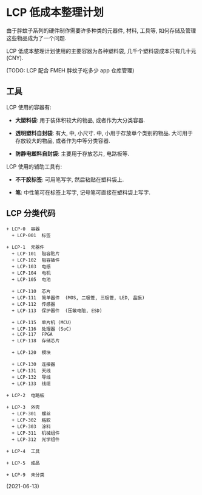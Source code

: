 # LCP 低成本整理计划

由于胖蚊子系列的硬件制作需要许多种类的元器件, 材料, 工具等,
如何存储及管理这些物品成为了一个问题.

LCP 低成本整理计划使用的主要容器为各种塑料袋, 几千个塑料袋成本只有几十元 (CNY).

(TODO: LCP 配合 FMEH 胖蚊子吃多少 app 仓库管理)


## 工具

LCP 使用的容器有:

+ **大塑料袋**: 用于装体积较大的物品, 或者作为大分类容器.

+ **透明塑料自封袋**: 有大, 中, 小尺寸.
  中, 小用于存放单个类别的物品.
  大可用于存放较大的物品, 或者作为中等分类容器.

+ **防静电塑料自封袋**: 主要用于存放芯片, 电路板等.

LCP 使用的辅助工具有:

+ **不干胶标签**: 可用笔写字, 然后粘贴在塑料袋上.

+ **笔**: 中性笔可在标签上写字, 记号笔可直接在塑料袋上写字.


## LCP 分类代码

```
+ LCP-0  容器
  + LCP-001  标签
```

```
+ LCP-1  元器件
  + LCP-101  阻容贴片
  + LCP-102  阻容插件
  + LCP-103  电感
  + LCP-104  电机
  + LCP-105  电池

  + LCP-110  芯片
  + LCP-111  简单器件  (MOS, 二极管, 三极管, LED, 晶振)
  + LCP-112  传感器
  + LCP-113  保护器件  (压敏电阻, ESD)

  + LCP-115  单片机 (MCU)
  + LCP-116  处理器 (SoC)
  + LCP-117  FPGA
  + LCP-118  存储芯片

  + LCP-120  模块

  + LCP-130  连接器
  + LCP-131  天线
  + LCP-132  导线
  + LCP-133  线缆

```

```
+ LCP-2  电路板
```

```
+ LCP-3  外壳
  + LCP-301  螺丝
  + LCP-302  粘胶
  + LCP-303  涂料
  + LCP-311  机械组件
  + LCP-312  光学组件
```

```
+ LCP-4  工具
```

```
+ LCP-5  成品
```

```
+ LCP-9  未分类
```

(2021-06-13)
